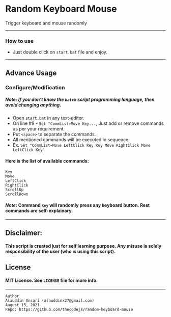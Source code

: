 # Random Keyboard Mouse

Trigger keyboard and mouse randomly

-------------

### How to use

* Just double click on `start.bat` file and enjoy.

-----

## Advance Usage

### Configure/Modification

##### _*Note*_: If you don't know the `batch` script programming language, then avoid changing anything.

* Open `start.bat` in any text-editor.
* On line #9 - `Set "CommList=Move Key...`, Just add or remove commands as per your requirement.
* Put `<space>` to separate the commands.
* All mentioned commands will be executed in sequence.
* Ex. `Set "CommList=Move LeftClick Key Key Move RightClick Move LeftClick Key"`

#### Here is the list of available commands:

```
Key
Move
LeftClick
RightClick
ScrollUp
ScrollDown
```

#### _Note_: Command `Key` will randomly press any keyboard button. Rest commands are self-explainary.

------

## Disclaimer:
#### This script is created just for self learning purpose. Any misuse is solely responsibility of the user (who is using this script).

## License
#### MIT License. See `LICENSE` file for more info.

--------
```
Author
Alauddin Ansari (alauddinx27@gmail.com)
August 15, 2021
Repo: https://github.com/thecodejs/random-keyboard-mouse
```

